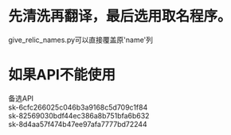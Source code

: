 # 先清洗再翻译，最后选用取名程序。  
give_relic_names.py可以直接覆盖原'name'列  
# 如果API不能使用  
备选API  
sk-6cfc266025c046b3a9168c5d709c1f84  
sk-82569030bdf44ec386a8b751bfa6b632  
sk-8d4aa57f474b47ee97afa7777bd72244  
